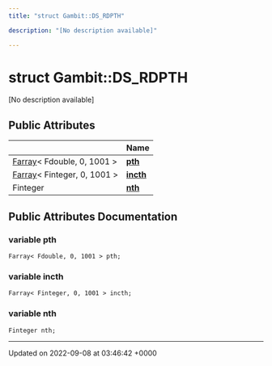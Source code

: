 ```yaml
---
title: "struct Gambit::DS_RDPTH"

description: "[No description available]"

---
```


# struct Gambit::DS_RDPTH



[No description available]

## Public Attributes

|                | Name           |
| -------------- | -------------- |
| [Farray](/documentation/code/classes/classgambit_1_1farray/)< Fdouble, 0, 1001 > | **[pth](/documentation/code/classes/structgambit_1_1ds__rdpth/#variable-pth)**  |
| [Farray](/documentation/code/classes/classgambit_1_1farray/)< Finteger, 0, 1001 > | **[incth](/documentation/code/classes/structgambit_1_1ds__rdpth/#variable-incth)**  |
| Finteger | **[nth](/documentation/code/classes/structgambit_1_1ds__rdpth/#variable-nth)**  |

## Public Attributes Documentation

### variable pth

```
Farray< Fdouble, 0, 1001 > pth;
```


### variable incth

```
Farray< Finteger, 0, 1001 > incth;
```


### variable nth

```
Finteger nth;
```


-------------------------------

Updated on 2022-09-08 at 03:46:42 +0000